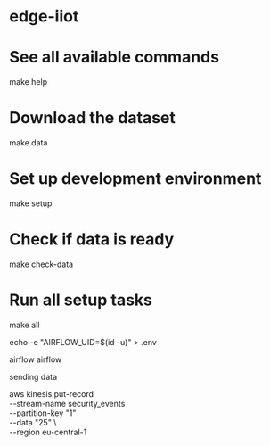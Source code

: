 # edge-iiot

# See all available commands
make help

# Download the dataset
make data

# Set up development environment
make setup

# Check if data is ready
make check-data

# Run all setup tasks
make all







echo -e "AIRFLOW_UID=$(id -u)" > .env

airflow airflow



















sending data

aws kinesis put-record \
  --stream-name security_events \
  --partition-key "1" \
  --data "25" \            
  --region eu-central-1
